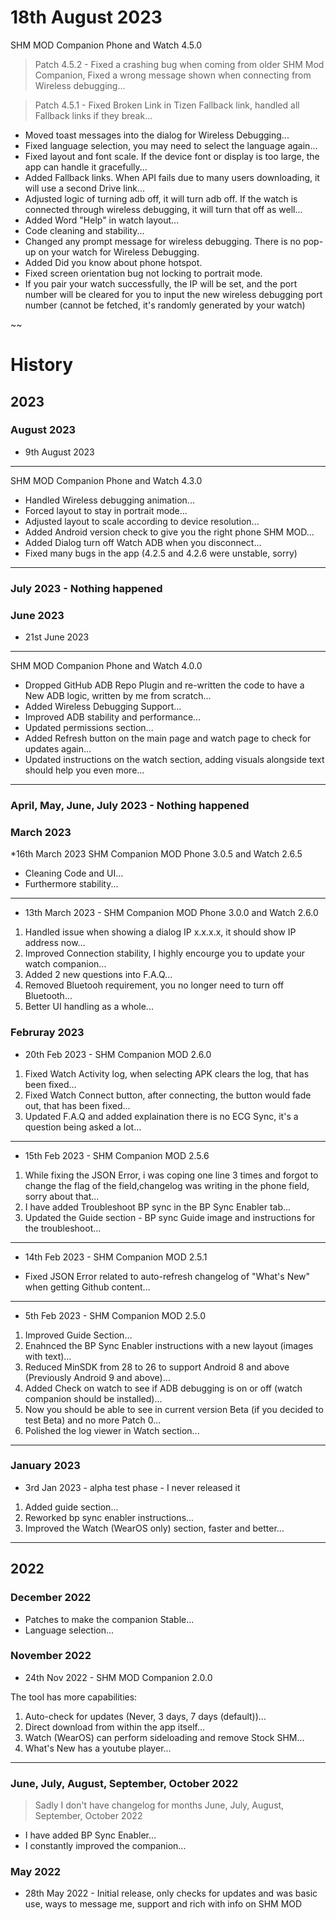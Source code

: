 # 18th August 2023
SHM MOD Companion Phone and Watch 4.5.0
>Patch 4.5.2 - Fixed a crashing bug when coming from older SHM Mod Companion, Fixed a wrong message shown when connecting from Wireless debugging...

>Patch 4.5.1 - Fixed Broken Link in Tizen Fallback link, handled all Fallback links if they break...
 * Moved toast messages into the dialog for Wireless Debugging...
 * Fixed language selection, you may need to select the language again...
 * Fixed layout and font scale. If the device font or display is too large, the app can handle it gracefully...
 * Added Fallback links. When API fails due to many users downloading, it will use a second Drive link...
 * Adjusted logic of turning adb off, it will turn adb off. If the watch is connected through wireless debugging, it will turn that off as well...
 * Added Word "Help" in watch layout...
 * Code cleaning and stability...
 * Changed any prompt message for wireless debugging. There is no pop-up on your watch for Wireless Debugging.
 * Added Did you know about phone hotspot.
 * Fixed screen orientation bug not locking to portrait mode.
 * If you pair your watch successfully, the IP will be set, and the port number will be cleared for you to input the new wireless debugging port number (cannot be fetched, it's randomly generated by your watch)

~~

# History
## 2023
### August 2023
 * 9th August 2023
---
SHM MOD Companion Phone and Watch 4.3.0
 * Handled Wireless debugging animation...
 * Forced layout to stay in portrait mode...
 * Adjusted layout to scale according to device resolution...
 * Added Android version check to give you the right phone SHM MOD...
 * Added Dialog turn off Watch ADB when you disconnect...
 * Fixed many bugs in the app (4.2.5 and 4.2.6 were unstable, sorry)

---

### July 2023 - Nothing happened

### June 2023
 * 21st June 2023
---
SHM MOD Companion Phone and Watch 4.0.0
 * Dropped GitHub ADB Repo Plugin and re-written the code to have a New ADB logic, written by me from scratch...
 * Added Wireless Debugging Support...
 * Improved ADB stability and performance...
 * Updated permissions section...
 * Added Refresh button on the main page and watch page to check for updates again...
 * Updated instructions on the watch section, adding visuals alongside text should help you even more...

---

### April, May, June, July 2023 - Nothing happened

### March 2023
*16th March 2023
SHM Companion MOD Phone 3.0.5 and Watch 2.6.5
 * Cleaning Code and UI...
 * Furthermore stability...
---
 * 13th March 2023 - SHM Companion MOD Phone 3.0.0 and Watch 2.6.0
  1. Handled issue when showing a dialog IP x.x.x.x, it should show IP address now...
  2. Improved Connection stability, I highly encourge you to update your watch companion...
  3. Added 2 new questions into F.A.Q...
  4. Removed Bluetooh requirement, you no longer need to turn off Bluetooth...
  5. Better UI handling as a whole...
### Februray 2023
 * 20th Feb 2023 - SHM Companion MOD 2.6.0
  1. Fixed Watch Activity log, when selecting APK clears the log, that has been fixed... 
  2. Fixed Watch Connect button, after connecting, the button would fade out, that has been fixed... 
  3. Updated F.A.Q and added explaination there is no ECG Sync, it's a question being asked a lot...
---
 * 15th Feb 2023 - SHM Companion MOD 2.5.6
  1. While fixing the JSON Error, i was coping one line 3 times and forgot to change the flag of the field,changelog was writing in the phone field, sorry about that...
  2. I have added Troubleshoot BP sync in the BP Sync Enabler tab...
  3. Updated the Guide section - BP sync Guide image and instructions for the troubleshoot...
---
 * 14th Feb 2023 - SHM Companion MOD 2.5.1
  - Fixed JSON Error related to auto-refresh changelog of "What's New" when getting Github content...
---
 * 5th Feb 2023 - SHM Companion MOD 2.5.0
  1. Improved Guide Section…
  2. Enahnced the BP Sync Enabler instructions with a new layout (images with text)…
  3. Reduced MinSDK from 28 to 26 to support Android 8 and above (Previously Android 9 and above)…
  4. Added Check on watch to see if ADB debugging is on or off (watch companion should be installed)…
  5. Now you should be able to see in current version Beta (if you decided to test Beta) and no more Patch 0...
  6. Polished the log viewer in Watch section...
---

### January 2023
 * 3rd Jan 2023 - alpha test phase - I never released it
  1. Added guide section...
  2. Reworked bp sync enabler instructions...
  3. Improved the Watch (WearOS only) section, faster and better...
---

## 2022
### December 2022
 * Patches to make the companion Stable...
 * Language selection...

### November 2022
  * 24th Nov 2022 - SHM MOD Companion 2.0.0
  
  The tool has more capabilities:
  1. Auto-check for updates (Never, 3 days, 7 days (default))...
  2. Direct download from within the app itself...
  3. Watch (WearOS) can perform sideloading and remove Stock SHM...
  4. What's New has a youtube player...
---

### June, July, August, September, October 2022
> Sadly I don't have changelog for months June, July, August, September, October 2022
 * I have added BP Sync Enabler...
 * I constantly improved the companion...
### May 2022
 * 28th May 2022 - Initial release, only checks for updates and was basic use, ways to message me, support and rich with info on SHM MOD

